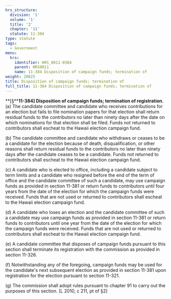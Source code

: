 ```yaml
---
hrs_structure:
  division: '1'
  volume: '1'
  title: '2'
  chapter: '11'
  statute: 11-384
type: statute
tags:
  - Government
menu:
  hrs:
    identifier: HRS_0011-0384
    parent: HRS0011
    name: 11-384 Disposition of campaign funds; termination of
weight: 20825
title: Disposition of campaign funds; termination of
full_title: 11-384 Disposition of campaign funds; termination of
---
```

**[§****11-384] Disposition of campaign funds; termination of registration.** (a) The candidate committee and candidate who receives contributions for an election but fails to file nomination papers for that election shall return residual funds to the contributors no later than ninety days after the date on which nominations for that election shall be filed. Funds not returned to contributors shall escheat to the Hawaii election campaign fund.

(b) The candidate committee and candidate who withdraws or ceases to be a candidate for the election because of death, disqualification, or other reasons shall return residual funds to the contributors no later than ninety days after the candidate ceases to be a candidate. Funds not returned to contributors shall escheat to the Hawaii election campaign fund.

(c) A candidate who is elected to office, including a candidate subject to term limits and a candidate who resigned before the end of the term of office and the candidate committee of such a candidate, may use campaign funds as provided in section 11-381 or return funds to contributors until four years from the date of the election for which the campaign funds were received. Funds that are not used or returned to contributors shall escheat to the Hawaii election campaign fund.

(d) A candidate who loses an election and the candidate committee of such a candidate may use campaign funds as provided in section 11-381 or return funds to contributors until one year from the date of the election for which the campaign funds were received. Funds that are not used or returned to contributors shall escheat to the Hawaii election campaign fund.

(e) A candidate committee that disposes of campaign funds pursuant to this section shall terminate its registration with the commission as provided in section 11-326.

(f) Notwithstanding any of the foregoing, campaign funds may be used for the candidate's next subsequent election as provided in section 11-381 upon registration for the election pursuant to section 11-321.

(g) The commission shall adopt rules pursuant to chapter 91 to carry out the purposes of this section. [L 2010, c 211, pt of §2]